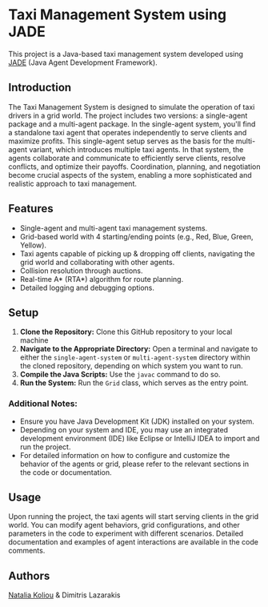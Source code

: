 # Taxi Management System using JADE
This project is a Java-based taxi management system developed using [JADE](https://en.wikipedia.org/wiki/Java_Agent_Development_Framework) (Java Agent Development Framework).

## Introduction

The Taxi Management System is designed to simulate the operation of taxi drivers in a grid world. The project includes two versions: a single-agent package and a multi-agent package. In the single-agent system, you'll find a standalone taxi agent that operates independently to serve clients and maximize profits. This single-agent setup serves as the basis for the multi-agent variant, which introduces multiple taxi agents. In that system, the agents collaborate and communicate to efficiently serve clients, resolve conflicts, and optimize their payoffs. Coordination, planning, and negotiation become crucial aspects of the system, enabling a more sophisticated and realistic approach to taxi management.

## Features
- Single-agent and multi-agent taxi management systems.
- Grid-based world with 4 starting/ending points (e.g., Red, Blue, Green, Yellow).
- Taxi agents capable of picking up & dropping off clients, navigating the grid world and collaborating with other agents.
- Collision resolution through auctions.
- Real-time A* (RTA*) algorithm for route planning.
- Detailed logging and debugging options.

## Setup
1. **Clone the Repository:** Clone this GitHub repository to your local machine
2. **Navigate to the Appropriate Directory:** Open a terminal and navigate to either the `single-agent-system` or `multi-agent-system` directory within the cloned repository, depending on which system you want to run.
4. **Compile the Java Scripts:** Use the `javac` command to do so.
5. **Run the System:** Run the `Grid` class, which serves as the entry point.

### Additional Notes:
- Ensure you have Java Development Kit (JDK) installed on your system.
- Depending on your system and IDE, you may use an integrated development environment (IDE) like Eclipse or IntelliJ IDEA to import and run the project.
- For detailed information on how to configure and customize the behavior of the agents or grid, please refer to the relevant sections in the code or documentation.

## Usage
Upon running the project, the taxi agents will start serving clients in the grid world. You can modify agent behaviors, grid configurations, and other parameters in the code to experiment with different scenarios. Detailed documentation and examples of agent interactions are available in the code comments.

## Authors
[Natalia Koliou](https://www.linkedin.com/in/natalia-koliou-b37b01197/) & Dimitris Lazarakis
